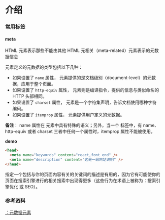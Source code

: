 # 介绍

### 常用标签

#### meta

HTML <meta> 元素表示那些不能由其他 HTML 元相关（meta-related）元素表示的元数据信息

<meta> 元素定义的元数据的类型包括以下几种：

- 如果设置了 `name` 属性，<meta> 元素提供的是文档级别（document-level）的元数据，应用于整个页面。
- 如果设置了 `http-equiv` 属性，<meta> 元素则是编译指令，提供的信息与类似命名的 HTTP 头部相同。
- 如果设置了 `charset` 属性，<meta> 元素是一个字符集声明，告诉文档使用哪种字符编码。
- 如果设置了 `itemprop` 属性，<meta> 元素提供用户定义的元数据。

**备注**： name 属性在 <meta> 元素中具有特殊的语义；另外，当一个 <meta> 标签中，有 name、http-equiv 或者 charset 三者中任何一个属性时，itemprop 属性不能被使用。

**demo**

```html
<head>
  <meta name="keywords" content="react,font end" />
  <meta name="description" content="这是一段网站说明" />
</head>
```

指定一个包括与你的页面内容有关的关键词的描述是有用的，因为它有可能使你的页面在搜索引擎进行的相关搜索中出现得更多（这些行为在术语上被称为：搜索引擎优化 或 SEO）。

### 参考资料

[<meta>：元数据元素](https://developer.mozilla.org/zh-CN/docs/Web/HTML/Element/meta)
